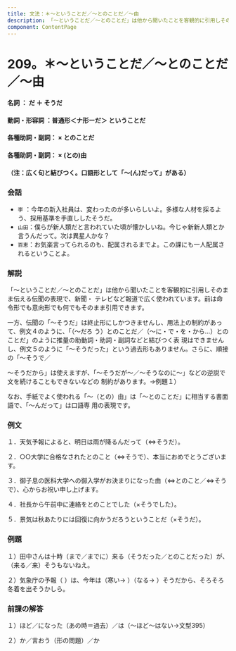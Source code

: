 ```yaml
---
title: 文法：＊～ということだ／～とのことだ／～由
description: 「～ということだ／～とのことだ」は他から聞いたことを客観的に引用しそのまま伝える伝聞の表現で、新聞・ テレビなど報道で広く使われています。前は命令形でも意向形でも何でもそのまま引用できます。
component: ContentPage
---
```



# 209。＊～ということだ／～とのことだ／～由
#### 名詞 ： だ ＋ そうだ
#### 動詞・形容詞 ：普通形＜ナ形ーだ＞ ということだ
#### 各種助詞・副詞： × とのことだ
#### 各種助詞・副詞： × (との)由
#### （注：広く句と結びつく。口語形として「～(ん)だって」がある）
### 会話
- `李` ：今年の新入社員は、変わったのが多いらしいよ。多様な人材を採るよう、採用基準を手直ししたそうだ。
- `山田`：僕らが新人類だと言われていた頃が懐かしいね。今じゃ新新人類とか言うんだって。次は異星人かな？
- `百恵`：お気楽言ってられるのも、配属されるまでよ。この課にも一人配属されるということよ。
### 解説
「～ということだ／～とのことだ」は他から聞いたことを客観的に引用しそのまま伝える伝聞の表現で、新聞・ テレビなど報道で広く使われています。前は命令形でも意向形でも何でもそのまま引用できます。

一方、伝聞の「～そうだ」は終止形にしかつきませんし、用法上の制約があって、例文４のように、「（～だろ う）とのことだ／（～に・で・を・から…）とのことだ」のように推量の助動詞・助詞・副詞などと結びつく表 現はできませんし、例文５のように「～そうだった」という過去形もありません。さらに、順接の「～そうで／

～そうだから」は使えますが、「～そうだが～／～そうなのに～」などの逆説で文を続けることもできないなどの 制約があります。→例題１）

なお、手紙でよく使われる「～（との）由」は「～とのことだ」に相当する書面語で、「～んだって」は口語専 用の表現です。
### 例文
１．天気予報によると、明日は雨が降るんだって（⇔そうだ）。

２．○○大学に合格なされたとのこと（⇔そうで）、本当におめでとうございます。

３．御子息の医科大学への御入学がお決まりになった由（⇔とのこと／⇔そうで）、心からお祝い申し上げます。

４．社長から午前中に連絡をとのことでした（×そうでした）。

５．景気は秋あたりには回復に向かうだろうということだ（×そうだ）。
### 例題
１）田中さんは十時（まで／までに）来る（そうだった／とのことだった）が、（来る／来）そうもないねえ。

２）気象庁の予報（ ）は、今年は（寒い→ ）（なる→ ）そうだから、そろそろ冬着を出そうかしら。
### 前課の解答
１）ほど／になった（あの時＝過去）／は（～ほど～はない→文型395）

２）か／言おう（形の問題）／か
